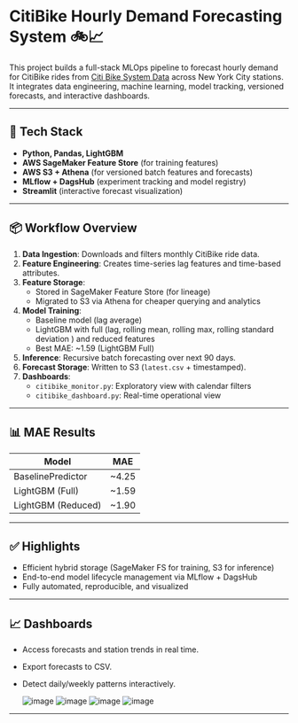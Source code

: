 # CitiBike Hourly Demand Forecasting System 🚲📈

This project builds a full-stack MLOps pipeline to forecast hourly demand for CitiBike rides from [Citi Bike System Data](https://citibikenyc.com/system-data) across New York City stations. It integrates data engineering, machine learning, model tracking, versioned forecasts, and interactive dashboards.

---

## 🔧 Tech Stack
- **Python, Pandas, LightGBM**
- **AWS SageMaker Feature Store** (for training features)
- **AWS S3 + Athena** (for versioned batch features and forecasts)
- **MLflow + DagsHub** (experiment tracking and model registry)
- **Streamlit** (interactive forecast visualization)

---

## 📦 Workflow Overview
1. **Data Ingestion**: Downloads and filters monthly CitiBike ride data.
2. **Feature Engineering**: Creates time-series lag features and time-based attributes.
3. **Feature Storage**:
   - Stored in SageMaker Feature Store (for lineage)
   - Migrated to S3 via Athena for cheaper querying and analytics
4. **Model Training**:
   - Baseline model (lag average)
   - LightGBM with full (lag, rolling mean, rolling max, rolling standard deviation ) and reduced features
   - Best MAE: ~1.59 (LightGBM Full)
5. **Inference**: Recursive batch forecasting over next 90 days.
6. **Forecast Storage**: Written to S3 (`latest.csv` + timestamped).
7. **Dashboards**:
   - `citibike_monitor.py`: Exploratory view with calendar filters
   - `citibike_dashboard.py`: Real-time operational view

---

## 📊 MAE Results
| Model                  | MAE   |
|------------------------|-------|
| BaselinePredictor      | ~4.25 |
| LightGBM (Full)        | ~1.59 |
| LightGBM (Reduced)     | ~1.90 |

---

## ✅ Highlights
- Efficient hybrid storage (SageMaker FS for training, S3 for inference)
- End-to-end model lifecycle management via MLflow + DagsHub
- Fully automated, reproducible, and visualized

---

## 📈 Dashboards

- Access forecasts and station trends in real time.
- Export forecasts to CSV.
- Detect daily/weekly patterns interactively.
  
  ![image](https://github.com/user-attachments/assets/02173ea4-68ec-4dfc-943a-019587e2e38b)
  ![image](https://github.com/user-attachments/assets/191c6609-b201-4fbe-9390-1f176b0ded5d)
  ![image](https://github.com/user-attachments/assets/6b67e9f2-b867-4037-b141-73b6966cbff6)
  ![image](https://github.com/user-attachments/assets/b7c32c9b-4c66-4a86-85a0-d3a72b123ed9)




---
